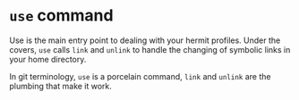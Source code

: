 # `use` command

Use is the main entry point to dealing with your hermit
profiles. Under the covers, `use` calls `link` and `unlink` to handle
the changing of symbolic links in your home directory.

In git terminology, `use` is a porcelain command, `link` and `unlink`
are the plumbing that make it work.

